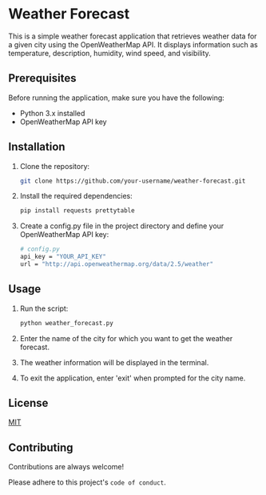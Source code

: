 # Weather Forecast

This is a simple weather forecast application that retrieves weather data for a given city using the OpenWeatherMap API. It displays information such as temperature, description, humidity, wind speed, and visibility.

## Prerequisites

Before running the application, make sure you have the following:

- Python 3.x installed
- OpenWeatherMap API key

## Installation

1. Clone the repository:
   ```bash
   git clone https://github.com/your-username/weather-forecast.git
2. Install the required dependencies:
    ```bash
    pip install requests prettytable

3. Create a config.py file in the project directory and define your OpenWeatherMap API key:

    ```bash    
    # config.py
    api_key = "YOUR_API_KEY"
    url = "http://api.openweathermap.org/data/2.5/weather"

## Usage
1. Run the script:

    ```bash
    python weather_forecast.py
2. Enter the name of the city for which you want to get the weather forecast.

3. The weather information will be displayed in the terminal.

4. To exit the application, enter 'exit' when prompted for the city name.

## License

[MIT](https://choosealicense.com/licenses/mit/)

## Contributing

Contributions are always welcome!

Please adhere to this project's `code of conduct`.

